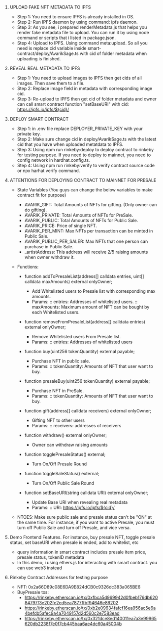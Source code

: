 1. UPLOAD FAKE NFT METADATA TO IPFS
    + Step 1: You need to ensure IPFS is already installed in OS.
    + Step 2: Run IPFS daemon by using command: ipfs daemon.
    + Step 3: As you see, i prepared renderMetadata.js that helps you render fake metadata file to upload. You can run it by using node command or scripts that i listed in package.json.
    + Step 4: Upload to IPFS. Using command meta:upload. So all you need is replace cid variable inside smart-contract/deploy/AvarikSage.ts with cid of folder metadata when uploading is finished.

2. REVEAL REAL METADATA TO IPFS
    + Step 1: You need to upload images to IPFS then get cids of all images. Then save them to a file.
    + Step 2: Replace image field in metadata with corresponding image cid.
    + Step 3: Re-upload to IPFS then get cid of folder metadata and owner can call smart contract function "setBaseURI" with cid: https://ipfs.io/ipfs/${cid}/

3. DEPLOY SMART CONTRACT
    + Step 1: in .env file replace DEPLOYER_PRIVATE_KEY with your private key.
    + Step 2: Make sure change cid in deploy/AvarikSage.ts with the latest cid that you have when uploaded metatdata to IPFS.
    + Step 3: Using npm run rinkeby:deploy to deploy contract to rinkeby for testing purpose. If you need to deploy to mainnet, you need to config network in hardhat.config.ts.
    + Step 4: Using npm run rinkeby:verify to verify contract source code or npx harhat verify command.

4. ATTENTIONS FOR DEPLOYING CONTRACT TO MAINNET FOR PRESALE
    + State Variables (You guys can change the below variables to make contract fit for purpose)
        - AVARIK_GIFT: Total Amounts of NFTs for gifting. (Only owner can do gifting).
        - AVARIK_PRIVATE: Total Amounts of NFTs for PreSale.
        - AVARIK_PUBLIC: Total Amounts of NFTs for Public Sale.
        - AVARIK_PRICE: Price of single NFT.
        - AVARIK_PER_MINT: Max NFTs per transaction can be minted in Public Sale.
        - AVARIK_PUBLIC_PER_SALER: Max NFTs that one person can purchase in Public Sale.
        - _artistAddress: This address will receive 2/5 raising amounts when owner withdraw it.

    + Functions:
        -   function addToPresaleList(address[] calldata entries, uint[] calldata maxAmounts) external onlyOwner;
            * Add Whitelisted users to Presale list with corresponding max amounts.
            * Params: 
                :: entries: Addresses of whitelisted users.
                :: maxAmounts: Maximum amount of NFT can be bought by each Whitelisted users.

        -   function removeFromPresaleList(address[] calldata entries) external onlyOwner;
            * Remove Whitelisted users From Presale list.
            * Params: 
                :: entries: Addresses of whitelisted users

        -   function buy(uint256 tokenQuantity) external payable;
            * Purchase NFT in public sale.
            * Params: 
                :: tokenQuantity: Amounts of NFT that user want to buy.

        -   function presaleBuy(uint256 tokenQuantity) external payable;
            * Purchase NFT in PreSale.
            * Params: 
                :: tokenQuantity: Amounts of NFT that user want to buy.

        -   function gift(address[] calldata receivers) external onlyOwner;
            * Gifting NFT to other users
            * Params: 
                :: receivers: addresses of receivers

        -   function withdraw() external onlyOwner;
            * Owner can withdraw raising amounts

        -   function togglePresaleStatus() external;
            * Turn On/Off Presale Round

        -   function toggleSaleStatus() external;
            * Turn On/Off Public Sale Round

        -   function setBaseURI(string calldata URI) external onlyOwner;
            * Update Base URI when revealing real metadata
            * Params:
                :: URI: https://ipfs.io/ipfs/${cid}/


    + NTOES: Make sure public sale and presale status can't be "ON" at the same time. For instance, if you want to active Presale, you must turn off Public Sale and turn off Presale, and vice versa.

4. Demo Frontend Features. For instance, buy presale NFT, toggle presale status, set baseURI when presale is ended, add to whitelist, etc
    + query information in smart contract includes presale item price, presale status, tokenID metadata
    + In this demo, i using ethers.js for interacting with smart contract. you can use web3 instead

5. Rinkeby Contract Addresses for testing purpose
    + NFT: 0x2a66D89c08E6DA9E824dCB0c9326dc383a065BE6
    + BuyPresale txs:
        - https://rinkeby.etherscan.io/tx/0xfbca5d969942d0fbeb176db62084797f3e202fe2ed5ea7877ffbf94646e86202
        - https://rinkeby.etherscan.io/tx/0xb2e09634fafcf16ea956ac5e6a4befdb5afec9a4a7049157d2d560c2e7583ead
        - https://rinkeby.etherscan.io/tx/0x321dce8ed140011ea7a3e99965620db2238f7e0f7cb445baa6ae4dc60a45004b

